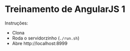 # Treinamento de AngularJS 1

Instruções:

* Clona
* Roda o servidorzinho (`./run.sh`)
* Abre http://localhost:8999
